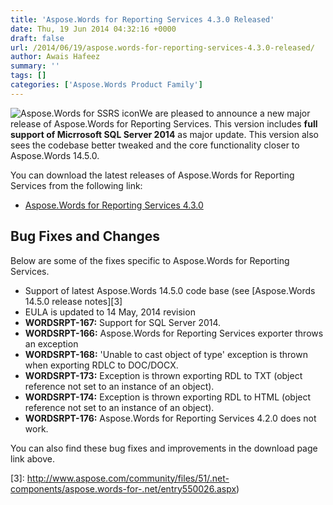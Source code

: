 ```yaml
---
title: 'Aspose.Words for Reporting Services 4.3.0 Released'
date: Thu, 19 Jun 2014 04:32:16 +0000
draft: false
url: /2014/06/19/aspose.words-for-reporting-services-4.3.0-released/
author: Awais Hafeez
summary: ''
tags: []
categories: ['Aspose.Words Product Family']
---
```


![Aspose.Words for SSRS icon][1]We are pleased to announce a new major release of Aspose.Words for Reporting Services. This version includes **full support of Micrrosoft SQL Server 2014** as major update. This version also sees the codebase better tweaked and the core functionality closer to Aspose.Words 14.5.0.

You can download the latest releases of Aspose.Words for Reporting Services from the following link:

*   [Aspose.Words for Reporting Services 4.3.0][2]

## Bug Fixes and Changes

Below are some of the fixes specific to Aspose.Words for Reporting Services.

*   Support of latest Aspose.Words 14.5.0 code base (see [Aspose.Words 14.5.0 release notes][3]
*   EULA is updated to 14 May, 2014 revision
*   **WORDSRPT-167:** Support for SQL Server 2014.
*   **WORDSRPT-166:** Aspose.Words for Reporting Services exporter throws an exception
*   **WORDSRPT-168:** 'Unable to cast object of type' exception is thrown when exporting RDLC to DOC/DOCX.
*   **WORDSRPT-173:** Exception is thrown exporting RDL to TXT (object reference not set to an instance of an object).
*   **WORDSRPT-174:** Exception is thrown exporting RDL to HTML (object reference not set to an instance of an object).
*   **WORDSRPT-176:** Aspose.Words for Reporting Services 4.2.0 does not work.

You can also find these bug fixes and improvements in the download page link above.




[1]: https://blog.aspose.com/wp-content/uploads/sites/2/2013/08/aspose-Words-for-SSRS-e1377591486131.png "Aspose.Words for SSRS icon"
[2]: http://www.aspose.com/community/files/52/ssrs-rendering-extensions/aspose.words-for-reporting-services/default.aspx
[3]: http://www.aspose.com/community/files/51/.net-components/aspose.words-for-.net/entry550026.aspx)





